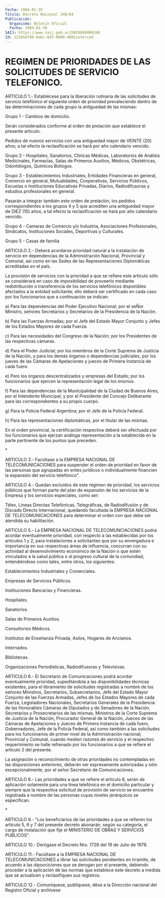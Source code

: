 ```yaml
---
Fecha: 1984-01-25
Título: Decreto Nacional 348/84
Publicación:
  Organismo: Boletín Oficial
  Fecha: 1984-01-30
SAIJ: https://www.saij.gob.ar/DN19840000348
Id: 123456789-0abc-843-0000-4891soterced
---
```

# REGIMEN DE PRIORIDADES DE LAS SOLICITUDES DE SERVICIO TELEFONICO.

<a id="1"></a>
ARTICULO  1.-  Establécese  para  la  liberación  rutinaria  de las solicitudes  de servicio telefónico el siguiente orden de prioridad prevaleciendo  dentro  de  las  determinaciones  de  cada  grupo la antiguedad de las mismas:

Grupo 1 - Cambios de domicilio.

Serán considerados conforme al orden de prelación que establece  el presente artículo.

Pedidos  de  nuevos  servicios  con  una antiguedad mayor de VEINTE (20)  años;  a  tal  efecto  la reclasificación  se  hará  por  año calendario vencido.

Grupo 2 - Hospitales, Sanatorios,  Clínicas  Médicas,  Laboratorios de  Análisis  Medicinales,  Farmacias,  Salas de Primeros Auxilios, Médicos,  Obstétricas,  Odontólogos,  Químicos    Biólogos.

Grupo  3  - Establecimientos Industriales, Entidades Financieras en general,  Comercio    en    general,   Mutualidades,  Cooperativas, Servicios Públicos, Escuelas o Instituciones  Educativas  Privadas, Diarios,  Radiodifusoras y estudios profesionales en general.

Pasarán a integrar  también  este  orden  de prelación, los pedidos correspondientes  a los grupos 4 y 5 que acrediten  una  antiguedad mayor de DIEZ (10)  años;  a  tal efecto la reclasificación se hará por año calendario vencido.

Grupo  4  -  Camaras  de  Comercio  y/o    Industria,  Asociaciones Profesionales,  Sindicatos,  Instituciones Sociales,  Deportivas  y Culturales.

Grupo 5 - Casas de familia

<a id="2"></a>
ARTICULO  2.-  Deberá  acordarse prioridad natural a la instalación de  servicio  en  dependencias    de  la  Administración  Nacional, Provincial y Comunal, así como en las Sedes de las Representaciones  Diplomáticas  acreditadas    en   el  país.

La  provisión de servicios con la prioridad a que se  refiere  este artículo  sólo se considerará en caso de imposibilidad de proveerlo mediante  redistribución    o    transferencia   de  los  servicios telefónicos  disponibles  afectados a la entidad solicitante;  ello deberá ser certificado en cada  caso  por  los  funcionarios  que a continuación se indican:

a)  Para  las  dependencias  del  Poder  Ejecutivo Nacional; por el seÑor Ministro, señores Secretarios y Secretarios de la Presidencia de la Nación.

b) Para las Fuerzas Armadas; por el Jefe del  Estado Mayor Conjunto y Jefes de los Estados Mayores de cada Fuerza.

c)  Para  las  necesidades  del  Congreso  de  la Nación;  por  los Presidentes de las respectivas cámaras.

d) Para el Poder Judicial; por los miembros de la  Corte Suprema de Justicia  de  la  Nación,  y  para los demás órganos o dependencias judiciales, por los jueves de las  Cámaras  de Apelaciones y jueces de Primera Instancia de cada fuero.

e)  Pero los órganos descentralizados y empresas  del  Estado;  por los  funcionarios  que  ejercen  la  representación  legal  de  los mismos.

f) Para  las  dependencias  de  la  Municipalidad  de  la Ciudad de Buenos Aires, por el Intendente Municipal, y por el Presidente  del Concejo  Deliberante  para las correspondientes a su propio cuerpo.

g) Para la Policía Federal  Argentina;  por  el  Jefe de la Policía Federal.

h) Para las representaciones diplomáticas, por el  titular  de  las mismas.

En  el  orden  provincial,  la  certificación respectiva deberá ser efectuada por los funcionarios que  ejerzan  análoga representación a  la  establecida  en  la  parte  pertinente  de  los  puntos  que preceden.

<a id="3"></a>
*

ARTICULO  3.- Facúltase a la EMPRESA NACIONAL DE TELECOMUNICACIONES para suspender  el  orden de prioridad en favor de las personas que agrupadas  en  entes  jurídicos   o  individualmente  financien  la expansión del servicio telefónico".

<a id="4"></a>
ARTICULO  4.-  Quedan  excluídos  de este régimen de prioridad, los servicios públicos que forman parte  del  plan  de expansión de los servicios  de  la  Empresa  y los servicios especiales,  como  ser:

Télex, Líneas Directas Telefónicas,  Telegráficas, de Radiodifusión y de Discado Directo Internacional, quedando  facultada  la EMPRESA NACIONAL  DE  TELECOMUNICACIONES  para determinar el orden con  que debe ser atendida su habilitación.

<a id="5"></a>
ARTICULO  5.-  La  EMPRESA  NACIONAL  DE  TELECOMUNCIACIONES  podrá acordar  eventualmente  prioridad,  con respecto a las establecidas por los artículos 1 y 2, para instalaciones  a solicitantes que por su  envergadura  e  importancia  en  sus  respectivas    áreas   de influencia,    concurran   con  su  actividad  al  desenvolvimiento económico de la Nación o que  estén vinculados a la salud pública o al  progreso cultural de la comundiad,  entendiéndose  como  tales, entre otros, los siguientes:

Establecimientos Industriales y Comerciales.

Empresas de Servicios Públicos.

Instituciones Bancarias y Financieras.

Hospitales.

Sanatorios.

Salas de Primeros Auxilios.

Consultorios Médicos.

Institutos  de Enseñanza Privada, Asilos, Hogares de Ancianos.

Internados.

Bibliotecas.

Organizaciones    Periodísticas,    Radiodifusoras  y  Televisivas.

<a id="6"></a>
ARTICULO    6.-  El  Secretario  de  Comunicaciones  podrá  acordar eventualmente   prioridad,  supeditándola  a  las  disponibilidades técnicas existentes, para el libramiento de solicitudes registradas  a  nombre   de  los  señores  Ministros,  Secretarios, Subsecretarios, Jefe del  Estado  Mayor  Conjunto  de  las  Fuerzas Armadas,  Jefes de los Estados Mayores de cada Fuerza, Legisladores Nacionales,    Secretarios  Generales  de  la  Presidencia  de  las Honorables Cámaras  de  Diputados  y  de  Senadores  de  la Nación, Secretarios  y Prosecretarios de las mismas, Ministros de la  Corte Suprema de Justicia  de la Nación, Procurador General de la Nación, Jueces de las Cámaras  de Apelaciones y Jueces de Primera Instancia de cada fuero, Gobernadores,  Jefe  de la Policía Federal, así como también a las solicitudes para los funcionarios  de primer nivel de la  Administración  nacional, Provincial y Comunal,  cuando  medien razones  de  servicio  y   el  respectivo  requerimiento  se  halle refrenado por los funcionarios  a  que se refiere el artículo 2 del presente.

<a id="7"></a>
La asignación o reconocimiento de otras prioridades no contempladas    en    las  disposiciones  anteriores,  deberán  ser expresamente autorizadas  y  sólo  excepcionalmente,  por  el señor Secretario de Comunicaciones.

<a id="8"></a>
ARTICULO  8.- Las prioridades a que se refiere el artículo 6, serán de aplicación  solamente  para una línea telefónica en el domicilio particular y siempre que la  respectiva  solicitud  de provisión de servicio  se  encuentre  registrada a nombre de las personas  cuyas niveles jerárquicos se especifican.

<a id="9"></a>
*

ARTICULO  9.-  "Los  beneficiarios  de  las  prioridades  a  que se refieren  los  artículo  5,  6  y  7 del presente decreto abonarán, según su categoría, el cargo de instalación  que fije el MINISTERIO DE OBRAS Y SERVICIOS PUBLICOS".

<a id="10"></a>
ARTICULO  10.-  Derógase  el  Decreto  Nro. 1728 del 19 de Julio de 1979.

<a id="11"></a>
ARTICULO 11.- Facúltase a la EMPRESA NACIONAL DE TELECOMUNICACIONES    a    librar  las  solicitudes  pendientes  en trramite, de acuerdo a las dipsociciones  que  se  derogan  por  el presente,  debiendo  proceder  a  la  aplicación  de las normas que establece  este decreto a medida que se actualicen y  reclasifiquen sus registros.

<a id="12"></a>
ARTICULO    12.-  Comuníquese,  publíquese,  dése  a  la  Dirección nacional del Registro Oficial y archívese